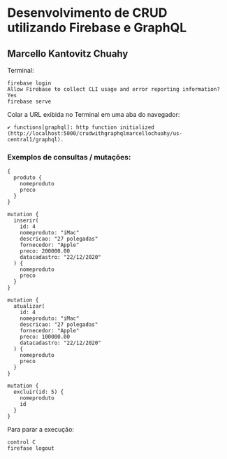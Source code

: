 # Desenvolvimento de CRUD utilizando Firebase e GraphQL

## Marcello Kantovitz Chuahy 

Terminal:
```
firebase login 
Allow Firebase to collect CLI usage and error reporting information? Yes 
firebase serve  
```
Colar a URL exibida no Terminal em uma aba do navegador:
```
✔ functions[graphql]: http function initialized (http://localhost:5000/crudwithgraphqlmarcellochuahy/us-central1/graphql).
```



### Exemplos de consultas / mutações:

```
{
  produto {
    nomeproduto
    preco
  }
}
```

```
mutation {
  inserir(
    id: 4
    nomeproduto: "iMac"
    descricao: "27 polegadas"
    fornecedor: "Apple"
    preco: 200000.00
    datacadastro: "22/12/2020"
  ) {
    nomeproduto
    preco
  }
}
```

```
mutation {
  atualizar(
    id: 4
    nomeproduto: "iMac"
    descricao: "27 polegadas"
    fornecedor: "Apple"
    preco: 100000.00
    datacadastro: "22/12/2020"
  ) {
    nomeproduto
    preco
  }
}
```

```
mutation {
  excluir(id: 5) {
    nomeproduto
    id
  }
}
```

Para parar a execução:
```
control C 
firefase logout
